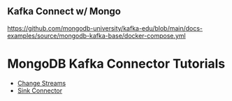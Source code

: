 
## Kafka Connect w/ Mongo  
https://github.com/mongodb-university/kafka-edu/blob/main/docs-examples/source/mongodb-kafka-base/docker-compose.yml

# MongoDB Kafka Connector Tutorials
- [Change Streams](https://www.mongodb.com/docs/kafka-connector/current/tutorials/explore-change-streams)
- [Sink Connector](https://www.mongodb.com/docs/kafka-connector/current/tutorials/sink-connector/)
